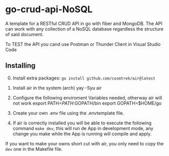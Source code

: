 # go-crud-api-NoSQL
A template for a RESTful CRUD API in go with fiber and MongoDB. The API can work with any collection of a NoSQL database regardless the structure of said document.

To TEST the API you cand use Postman or Thunder Client in Visual Studio Code

## Installing

0. Install extra packages: 
    ```go install github.com/cosmtrek/air@latest```

1. Install air in the system (arch)
    yay -Syu air

2. Configure the following enviroment Variables needed, otherway air will not work
    export PATH=$PATH:$GOPATH/bin
    export GOPATH=$HOME/go

3. Create your own .env file using the .envtemplate file.

4. If air is correctly installed you will be able to execute the following command ```make dev```, this will run de App in development mode, any change you make while the App is running will compile and apply.

If you want to make your owns short cut with air, you only need to copy the ```dev``` one in the Makefile file.


   
    